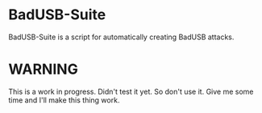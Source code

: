 # BadUSB-Suite

BadUSB-Suite is a script for automatically creating BadUSB attacks.

# WARNING

This is a work in progress.
Didn't test it yet.
So don't use it.
Give me some time and I'll make this thing work.